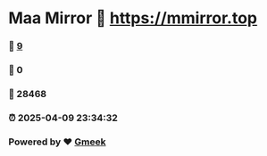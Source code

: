 # Maa Mirror :link: https://mmirror.top 
### :page_facing_up: [9](https://mmirror.top/tag.html) 
### :speech_balloon: 0 
### :hibiscus: 28468 
### :alarm_clock: 2025-04-09 23:34:32 
### Powered by :heart: [Gmeek](https://github.com/Meekdai/Gmeek)
